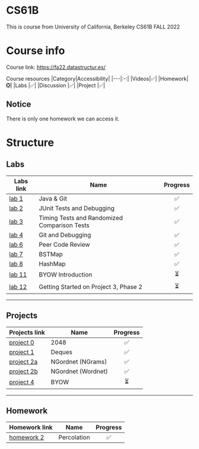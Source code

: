 # CS61B
This is course from University of California, Berkeley CS61B FALL 2022

# Course info
Course link: https://fa22.datastructur.es/

Course resources 
|Category|Accessibility|
|---|:-:|
|Videos|✅|
|Homework|❎|
|Labs       |✅|
|Discussion |✅|
|Project    |✅|

## Notice
There is only one homework we can access it.

# Structure
## Labs
|Labs link| Name| Progress|
|------- |---|:-:|
|[lab 1](https://fa22.datastructur.es/materials/lab/lab01/) |Java & Git|✅|
|[lab 2](https://fa22.datastructur.es/materials/lab/lab02/) |JUnit Tests and Debugging|✅|
|[lab 3](https://fa22.datastructur.es/materials/lab/lab03/) |Timing Tests and Randomized Comparison Tests|✅|
|[lab 4](https://fa22.datastructur.es/materials/lab/lab04/) |Git and Debugging|✅|
|[lab 6](https://fa22.datastructur.es/materials/lab/lab06/) |Peer Code Review|✅|
|[lab 7](https://fa22.datastructur.es/materials/lab/lab07/) |BSTMap|✅|
|[lab 8](https://fa22.datastructur.es/materials/lab/lab08/) |HashMap|✅|
|[lab 11](https://fa22.datastructur.es/materials/lab/lab11/) |BYOW Introduction|⏳|
|[lab 12](https://fa22.datastructur.es/materials/lab/lab12/) |Getting Started on Project 3, Phase 2|⏳|

---
## Projects
|Projects link|  Name|Progress|
|------- |---| :-: |
|[project 0](https://fa22.datastructur.es/materials/proj/proj0/) |2048| ✅|
|[project 1](https://fa22.datastructur.es/materials/proj/proj1/) |Deques| ✅|
|[project 2a](https://fa22.datastructur.es/materials/proj/proj2a/) |NGordnet (NGrams)| ✅|
|[project 2b](https://fa22.datastructur.es/materials/proj/proj2b/) |NGordnet (Wordnet)|✅|
|[project 4](https://fa22.datastructur.es/materials/proj/proj3/) |BYOW|⏳|

---
## Homework
|Homework link|  Name|Progress|
|------- |---| :-: |
|[homework 2](https://fa22.datastructur.es/materials/hw/hw2/) |Percolation| ✅|
